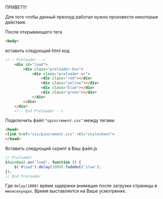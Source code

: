 ПРИВЕТ!!!

Для того чтобы данный прелоуд работал нужно произвести некоторые действия.

После открывающего тега 
```html
<body>
```
 вставить следующий html код
```html
<!-- Preloader -->
    <div id="load">
        <div class="preloader-box">
            <div class="preloader-wr">
                <div class="red"></div>
                <div class="yellow"></div>
                <div class="blue"></div>
                <div class="green"></div>
            </div>
        </div>
    </div>
    <!-- End Preloader -->
```


Подключить файл `"spincrement.css"` между тегами 
```html
<head>
<link href="css/pincrement.css" rel="stylesheet">
</head>
```

Вставить следующий скрипт в Ваш файл.js 
```javascript
// Preloader
$(window).on('load', function () {
	$('#load').delay(1000).fadeOut('slow');
});
// End Preloader
```

Где `delay(1000)` врямя задержки анимации после загрузки страницы в `милисекундах`.
Время выставляется на Ваше усмотрение.
